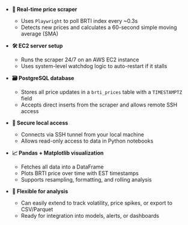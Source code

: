 * **📡 Real-time price scraper**

  * Uses `Playwright` to poll BRTI index every \~0.3s
  * Detects new prices and calculates a 60-second simple moving average (SMA)

* **🛠 EC2 server setup**

  * Runs the scraper 24/7 on an AWS EC2 instance
  * Uses system-level watchdog logic to auto-restart if it stalls

* **🗃 PostgreSQL database**

  * Stores all price updates in a `brti_prices` table with a `TIMESTAMPTZ` field
  * Accepts direct inserts from the scraper and allows remote SSH access

* **🔐 Secure local access**

  * Connects via SSH tunnel from your local machine
  * Allows read-only access to data in Python notebooks

* **📈 Pandas + Matplotlib visualization**

  * Fetches all data into a DataFrame
  * Plots BRTI price over time with EST timestamps
  * Supports resampling, formatting, and rolling analysis

* **🧠 Flexible for analysis**

  * Can easily extend to track volatility, price spikes, or export to CSV/Parquet
  * Ready for integration into models, alerts, or dashboards
